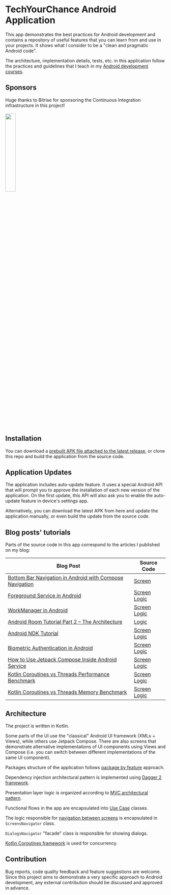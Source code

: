 # TechYourChance Android Application
This app demonstrates the best practices for Android development and contains a repository of useful features that you can learn from and use in your projects. It shows what I consider to be a "clean and pragmatic Android code".

The architecture, implementation details, tests, etc. in this application follow the practices and guidelines that I teach in my [Android development courses](https://www.techyourchance.com/courses/).

## Sponsors
<p>
    Huge thanks to Bitrise for sponsoring the Continuous Integration infrastructure in this project!<br><br>
    <a href="https://bitrise.io/?utm_source=twitter&utm_medium=social&utm_campaign=vasiliy-zukanov&utm_content=sponsored-post" target="_blank">
        <img src="https://github.com/techyourchance/TechYourChance-Android-Application/assets/12713429/e5c83f31-6caf-416c-93cf-cef713d0bd3d" width="25%" height="25%">
    </a>
</p>

## Installation

You can download a [prebuilt APK file attached to the latest release](https://github.com/techyourchance/TechYourChance-Android-Application/releases/latest), or clone this repo and build the application from the source code.

## Application Updates

The application includes auto-update feature. It uses a special Android API that will prompt you to approve the installation of each new version of the application. On the first update, this API will also ask you to enable the auto-update feature in device's settings app.

Alternatively, you can download the latest APK from here and update the application manually, or even build the update from the source code.

## Blog posts' tutorials

Parts of the source code in this app correspond to the articles I published on my blog:

| **Blog Post** | **Source Code** |
|---------------|-----------------|
| [Bottom Bar Navigation in Android with Compose Navigation](https://www.techyourchance.com/bottom-bar-navigation-android-compose-navigation/) | [Screen](https://github.com/techyourchance/TechYourChance-Android-Application/tree/master/app/src/main/java/com/techyourchance/android/screens/composenavbottombar)|
| [Foreground Service in Android](https://www.techyourchance.com/foreground-service-in-android/) | [Screen](app/src/main/java/com/techyourchance/android/screens/foregroundservice) <br> [Logic](app/src/main/java/com/techyourchance/android/backgroundwork/foregroundservice) |
| [WorkManager in Android](https://www.techyourchance.com/work-manager-android-tutorial/) | [Screen](app/src/main/java/com/techyourchance/android/screens/workmanager) <br> [Logic](app/src/main/java/com/techyourchance/android/backgroundwork/workmanager) |
| [Android Room Tutorial Part 2 – The Architecture](https://www.techyourchance.com/android-room-tutorial-architecture/) | [Logic](https://github.com/techyourchance/TechYourChance-Android-Application/tree/master/database/src/main/java/com/techyourchance/android/database) |
| [Android NDK Tutorial](https://www.techyourchance.com/android-ndk-tutorial/) | [Screen](app/src/main/java/com/techyourchance/android/screens/ndkbasics) <br> [Logic](app/src/main/java/com/techyourchance/android/ndk) |
| [Biometric Authentication in Android](https://www.techyourchance.com/biometric-authentication-in-android/) | [Screen](app/src/main/java/com/techyourchance/android/screens/biometricauth) <br> [Logic](app/src/main/java/com/techyourchance/android/biometric) |
| [How to Use Jetpack Compose Inside Android Service](https://www.techyourchance.com/jetpack-compose-inside-android-service/) | [Screen](https://github.com/techyourchance/TechYourChance-Android-Application/tree/master/app/src/main/java/com/techyourchance/android/screens/composeoverlay) <br> [Logic](https://github.com/techyourchance/TechYourChance-Android-Application/tree/master/app/src/main/java/com/techyourchance/android/overlay) |
| [Kotlin Coroutines vs Threads Performance Benchmark](https://www.techyourchance.com/kotlin-coroutines-vs-threads-performance-benchmark/) | [Screen](app/src/main/java/com/techyourchance/android/screens/benchmarks/backgroundtasksstartupbenchmark) <br> [Logic](app/src/main/java/com/techyourchance/android/backgroundtasksbenchmark/startup) |
| [Kotlin Coroutines vs Threads Memory Benchmark](https://www.techyourchance.com/kotlin-coroutines-vs-threads-memory-benchmark/) | [Screen](app/src/main/java/com/techyourchance/android/screens/benchmarks/backgroundtasksmemorybenchmark) <br> [Logic](app/src/main/java/com/techyourchance/android/backgroundtasksbenchmark/memory) |


## Architecture

The project is written in Kotlin. 

Some parts of the UI use the "classical" Android UI framework (XMLs + Views), while others use Jetpack Compose. There are also screens that demonstrate alternative implementations of UI components using Views and Compose (i.e. you can switch between different implementations of the same UI component). 

Packages structure of the application follows [package by feature](https://www.techyourchance.com/popular-package-structures/) approach.

Dependency injection architectural pattern is implemented using [Dagger 2 framework](https://www.techyourchance.com/courses/android-dependency-injection-with-dagger-and-hilt/).

Presentation layer logic is organized according to [MVC architectural pattern](https://www.techyourchance.com/mvc-android-1/).

Functional flows in the app are encapsulated into [Use Case](https://www.techyourchance.com/how-to-use-case-interactor-kotlin/) classes.

The logic responsible for [navigation between screens](https://www.techyourchance.com/navigation-between-screens-android/) is encapsulated in `ScreensNavigator` class.

`DialogsNavigator` "facade" class is responsible for showing dialogs.

[Kotlin Coroutines framework](https://www.techyourchance.com/courses/kotlin-coroutines-in-android-course/) is used for concurrency.

## Contribution

Bug reports, code quality feedback and feature suggestions are welcome. Since this project aims to demonstrate a very specific approach to Android development, any external contribution should be discussed and approved in advance.
